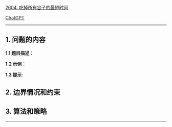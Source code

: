 [2604. 吃掉所有谷子的最短时间](https://leetcode.cn/problems/minimum-time-to-eat-all-grains)

[ChatGPT](chat.openai.com)

---

## 1. 问题的内容
**1.1 题目描述**：

**1.2 示例**：

**1.3 提示**:

## 2. 边界情况和约束


## 3. 算法和策略

---

